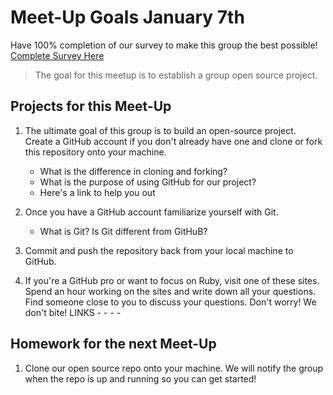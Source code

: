 Meet-Up Goals January 7th 
======================

Have 100% completion of our survey to make this group the best possible!
[Complete Survey Here](https://docs.google.com/spreadsheet/viewform?formkey=dFNjOXZ2MjFNSm9mWHJubEVzQ1ZZQlE6MQ#gid=0)

> The goal for this meetup is to establish a group open source project.

Projects for this Meet-Up
------------------------- 
1.  The ultimate goal of this group is to build an open-source project.  Create a GitHub account if you don't already have one and clone or fork this repository onto your machine.
    - What is the difference in cloning and forking?
    - What is the purpose of using GitHub for our project?
    - Here's a link to help you out <a href="http://gitimmersion.com/"></a>

2.  Once you have a GitHub account familiarize yourself with Git.
    - What is Git? Is Git different from GitHuB?

3.  Commit and push the repository back from your local machine to GitHub.

4.   If you're a GitHub pro or want to focus on Ruby, visit one of these sites.  Spend an hour working on the sites and write down all your questions.  Find someone close to you to discuss your questions.  Don't worry!  We don't bite!
LINKS
    - <a href="http://tutorials.jumpstartlab.com/"></a>
    - <a href="http://www.rubyquiz.com/"></a>
    - <a href="http://tryruby.org/levels/1/challenges/0"></a>
    - <a href="http://coding.smashingmagazine.com/2009/03/19/getting-started-with-ruby-on-rails/"></a>


Homework for the next Meet-Up
------------------------------
1. Clone our open source repo onto your machine.  We will notify the group when the repo is up and running so you can get started!
  	
